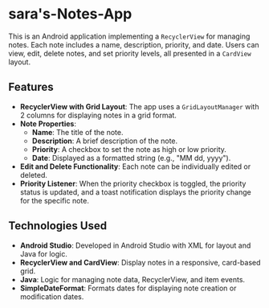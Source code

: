 ﻿# sara's-Notes-App

This is an Android application implementing a `RecyclerView` for managing notes. Each note includes a name, description, priority, and date. Users can view, edit, delete notes, and set priority levels, all presented in a `CardView` layout.

## Features

- **RecyclerView with Grid Layout**: The app uses a `GridLayoutManager` with 2 columns for displaying notes in a grid format.
- **Note Properties**:
  - **Name**: The title of the note.
  - **Description**: A brief description of the note.
  - **Priority**: A checkbox to set the note as high or low priority.
  - **Date**: Displayed as a formatted string (e.g., "MM dd, yyyy").
- **Edit and Delete Functionality**: Each note can be individually edited or deleted.
- **Priority Listener**: When the priority checkbox is toggled, the priority status is updated, and a toast notification displays the priority change for the specific note.
  
## Technologies Used

- **Android Studio**: Developed in Android Studio with XML for layout and Java for logic.
- **RecyclerView and CardView**: Display notes in a responsive, card-based grid.
- **Java**: Logic for managing note data, RecyclerView, and item events.
- **SimpleDateFormat**: Formats dates for displaying note creation or modification dates.


